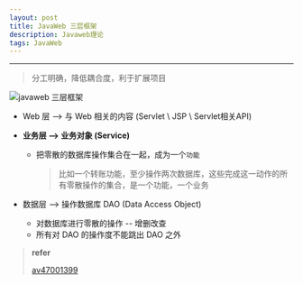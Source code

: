 ```yaml
---
layout: post
title: JavaWeb 三层框架
description: Javaweb理论
tags: JavaWeb
---
```




---

> 分工明确，降低耦合度，利于扩展项目

![javaweb 三层框架](C:\Users\mizhitian\Desktop\javaweb)



* Web 层  -->  与 Web 相关的内容 (Servlet \ JSP \ Servlet相关API)

* **业务层  -->  业务对象 (Service)**

  * 把零散的数据库操作集合在一起，成为一个`功能`

    > 比如一个转账功能，至少操作两次数据库，这些完成这一动作的所有零散操作的集合，是一个功能，一个业务

* 数据层  -->  操作数据库 DAO (Data Access Object)

  * 对数据库进行零散的操作 -- 增删改查
  * 所有对 DAO 的操作度不能跳出 DAO 之外



> **refer**
>
> [av47001399](https://www.bilibili.com/video/av47001339/)

